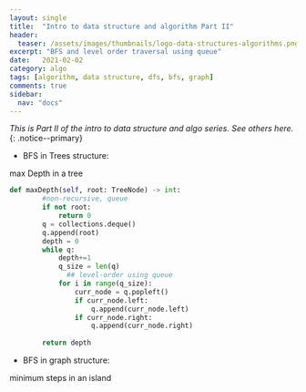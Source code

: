 ```yaml
---
layout: single
title:  "Intro to data structure and algorithm Part II"
header:
  teaser: /assets/images/thumbnails/logo-data-structures-algorithms.png
excerpt: "BFS and level order traversal using queue"
date:   2021-02-02
category: algo
tags: [algorithm, data structure, dfs, bfs, graph]
comments: true
sidebar:
  nav: "docs"
---
```


_This is Part II of the intro to data structure and algo series. See others here._
{: .notice--primary}
&nbsp;
&nbsp;


- BFS in Trees structure:

max Depth in a tree

```python
def maxDepth(self, root: TreeNode) -> int:
        #non-recursive, queue
        if not root:
            return 0
        q = collections.deque()
        q.append(root)
        depth = 0
        while q:
            depth+=1
            q_size = len(q)
			  ## level-order using queue
            for i in range(q_size):
                curr_node = q.popleft()
                if curr_node.left:
                    q.append(curr_node.left)
                if curr_node.right:
                    q.append(curr_node.right)
            
        return depth
```

- BFS in graph structure:

minimum steps in an island

```

```

